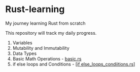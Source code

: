 # Rust-learning
My journey learning Rust from scratch

This repository will track my daily progress.

1. Variables
2. Mutability and Immutability
3. Data Types
4. Basic Math Operations - [basic.rs](basic.rs)
5. if else loops and Conditions - [[if else_loops_condiitions.rs]](https://github.com/Harp0859/rust-learning/blob/main/if%20else_loops_condiitions.rs)
